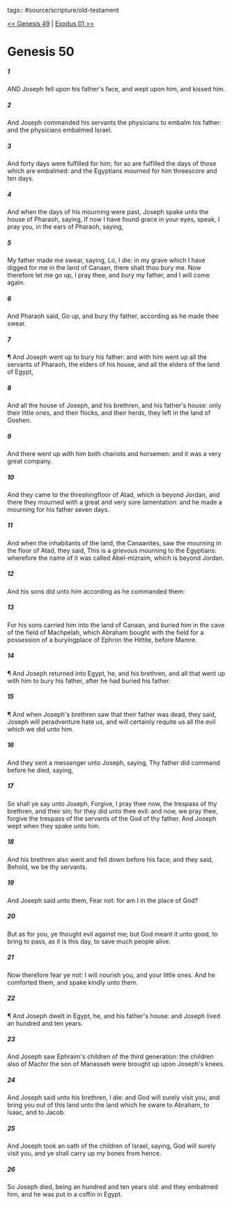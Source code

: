 tags:: #source/scripture/old-testament

[<< Genesis 49](/old-testament/01_Genesis/Genesis_49.md) | [Exodus 01 >>](/old-testament/02_Exodus/Exodus_01.md)

# Genesis 50

##### 1

AND Joseph fell upon his father's face, and wept upon him, and kissed him.

##### 2

And Joseph commanded his servants the physicians to embalm his father: and the physicians embalmed Israel.

##### 3

And forty days were fulfilled for him; for so are fulfilled the days of those which are embalmed: and the Egyptians mourned for him threescore and ten days.

##### 4

And when the days of his mourning were past, Joseph spake unto the house of Pharaoh, saying, If now I have found grace in your eyes, speak, I pray you, in the ears of Pharaoh, saying,

##### 5

My father made me swear, saying, Lo, I die: in my grave which I have digged for me in the land of Canaan, there shalt thou bury me. Now therefore let me go up, I pray thee, and bury my father, and I will come again.

##### 6

And Pharaoh said, Go up, and bury thy father, according as he made thee swear.

##### 7

¶ And Joseph went up to bury his father: and with him went up all the servants of Pharaoh, the elders of his house, and all the elders of the land of Egypt,

##### 8

And all the house of Joseph, and his brethren, and his father's house: only their little ones, and their flocks, and their herds, they left in the land of Goshen.

##### 9

And there went up with him both chariots and horsemen: and it was a very great company.

##### 10

And they came to the threshingfloor of Atad, which is beyond Jordan, and there they mourned with a great and very sore lamentation: and he made a mourning for his father seven days.

##### 11

And when the inhabitants of the land, the Canaanites, saw the mourning in the floor of Atad, they said, This is a grievous mourning to the Egyptians: wherefore the name of it was called Abel-mizraim, which is beyond Jordan.

##### 12

And his sons did unto him according as he commanded them:

##### 13

For his sons carried him into the land of Canaan, and buried him in the cave of the field of Machpelah, which Abraham bought with the field for a possession of a buryingplace of Ephron the Hittite, before Mamre.

##### 14

¶ And Joseph returned into Egypt, he, and his brethren, and all that went up with him to bury his father, after he had buried his father.

##### 15

¶ And when Joseph's brethren saw that their father was dead, they said, Joseph will peradventure hate us, and will certainly requite us all the evil which we did unto him.

##### 16

And they sent a messenger unto Joseph, saying, Thy father did command before he died, saying,

##### 17

So shall ye say unto Joseph, Forgive, I pray thee now, the trespass of thy brethren, and their sin; for they did unto thee evil: and now, we pray thee, forgive the trespass of the servants of the God of thy father. And Joseph wept when they spake unto him.

##### 18

And his brethren also went and fell down before his face; and they said, Behold, we be thy servants.

##### 19

And Joseph said unto them, Fear not: for am I in the place of God?

##### 20

But as for you, ye thought evil against me; but God meant it unto good, to bring to pass, as it is this day, to save much people alive.

##### 21

Now therefore fear ye not: I will nourish you, and your little ones. And he comforted them, and spake kindly unto them.

##### 22

¶ And Joseph dwelt in Egypt, he, and his father's house: and Joseph lived an hundred and ten years.

##### 23

And Joseph saw Ephraim's children of the third generation: the children also of Machir the son of Manasseh were brought up upon Joseph's knees.

##### 24

And Joseph said unto his brethren, I die: and God will surely visit you, and bring you out of this land unto the land which he sware to Abraham, to Isaac, and to Jacob.

##### 25

And Joseph took an oath of the children of Israel, saying, God will surely visit you, and ye shall carry up my bones from hence.

##### 26

So Joseph died, being an hundred and ten years old: and they embalmed him, and he was put in a coffin in Egypt.
